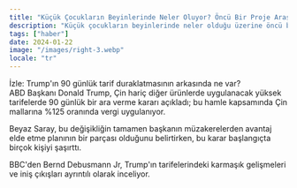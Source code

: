 ```yaml
---
title: "Küçük Çocukların Beyinlerinde Neler Oluyor? Öncü Bir Proje Araştırıyor"
description: "Küçük çocukların beyinlerinde neler olduğu üzerine öncü bir proje araştırma yapıyor."
tags: ["haber"]
date: 2024-01-22
image: "/images/right-3.webp"
locale: "tr"
---
```


İzle: Trump'ın 90 günlük tarif duraklatmasının arkasında ne var?  
ABD Başkanı Donald Trump, Çin hariç diğer ürünlerde uygulanacak yüksek tarifelerde 90 günlük bir ara verme kararı açıkladı; bu hamle kapsamında Çin mallarına %125 oranında vergi uygulanıyor.

Beyaz Saray, bu değişikliğin tamamen başkanın müzakerelerden avantaj elde etme planının bir parçası olduğunu belirtirken, bu karar başlangıçta birçok kişiyi şaşırttı.

BBC'den Bernd Debusmann Jr, Trump'ın tarifelerindeki karmaşık gelişmeleri ve iniş çıkışları ayrıntılı olarak inceliyor.
